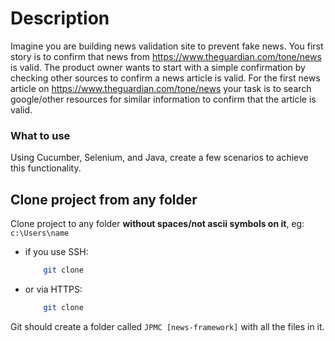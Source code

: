 # Description

Imagine you are building news validation site to prevent fake news. You first story is to
confirm that news from https://www.theguardian.com/tone/news is valid. The product
owner wants to start with a simple confirmation by checking other sources to confirm a
news article is valid. For the first news article on https://www.theguardian.com/tone/news
your task is to search google/other resources for similar information to confirm that the
article is valid.

### What to use

Using Cucumber, Selenium, and Java, create a few scenarios to achieve this functionality.

## Clone project from any folder

Clone project to any folder **without spaces/not ascii symbols on it**, eg: `c:\Users\name`

* if you use SSH:
    ```bash
        git clone
    ```
* or via HTTPS:
    ```bash
        git clone
    ```
Git should create a folder called `JPMC [news-framework]` with all the files in it.